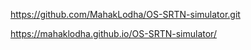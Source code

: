 https://github.com/MahakLodha/OS-SRTN-simulator.git


https://mahaklodha.github.io/OS-SRTN-simulator/
